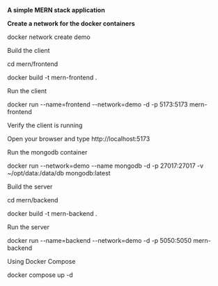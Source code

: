 **A simple MERN stack application**

**Create a network for the docker containers**

docker network create demo

Build the client

cd mern/frontend

docker build -t mern-frontend .

Run the client

docker run --name=frontend --network=demo -d -p 5173:5173 mern-frontend

Verify the client is running

Open your browser and type http://localhost:5173

Run the mongodb container

docker run --network=demo --name mongodb -d -p 27017:27017 -v ~/opt/data:/data/db mongodb:latest

Build the server

cd mern/backend

docker build -t mern-backend .

Run the server

docker run --name=backend --network=demo -d -p 5050:5050 mern-backend

Using Docker Compose

docker compose up -d
